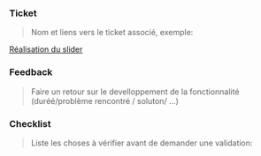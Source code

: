 ### Ticket

> Nom et liens vers le ticket associé, exemple:

[Réalisation du slider](https://github.com/foo/bar/issues/12)

### Feedback

> Faire un retour sur le develloppement de la fonctionnalité (duréé/problème rencontré / soluton/ ...)

### Checklist

>Liste les choses à vérifier avant de demander une validation:
